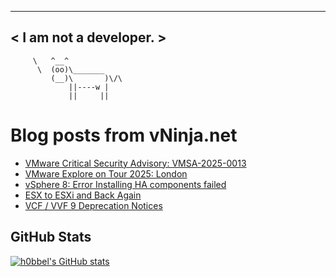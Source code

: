 
 ----------------------
< I am not a developer. >
 ----------------------
         \   ^__^ 
          \  (oo)\_______
             (__)\       )\/\
                 ||----w |
                 ||     ||
    

# Blog posts from vNinja.net
<!-- BLOG-POST-LIST:START -->
- [VMware Critical Security Advisory: VMSA-2025-0013](https://vNinja.net/2025/07/15/vmware-critical-security-advisory-vmsa-2025-0013/)
- [VMware Explore on Tour 2025: London](https://vNinja.net/2025/07/09/vmware-explore-on-tour-2025-london/)
- [vSphere 8: Error Installing HA components failed](https://vNinja.net/2025/07/09/error-installing-ha-components-failed-vsphere-8/)
- [ESX to ESXi and Back Again](https://vNinja.net/2025/06/18/esx-to-esxi-and-back-again/)
- [VCF / VVF 9 Deprecation Notices](https://vNinja.net/2025/06/18/vcf9-deprecation-notices/)
<!-- BLOG-POST-LIST:END -->

## GitHub Stats
[![h0bbel's GitHub stats](https://github-readme-stats.vercel.app/api?username=h0bbel&count_private=true&show_icons=true&theme=dark)](https://github.com/anuraghazra/github-readme-stats)
